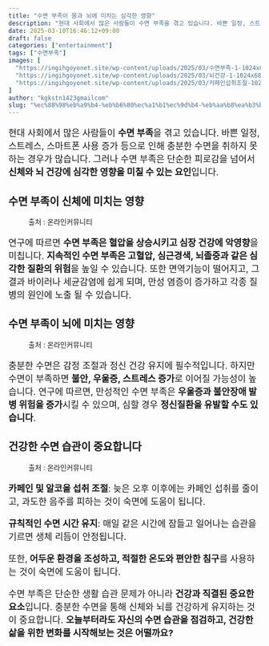 ```yaml
---
title: "수면 부족이 몸과 뇌에 미치는 심각한 영향"
description: "현대 사회에서 많은 사람들이 수면 부족을 겪고 있습니다. 바쁜 일정, 스트레스, 스마트폰 사용 증가 등으로 인해 충분한 수면을 취하지 못하는 경우가 많습니다. 그러나 수면 부족은 단순한 피로감을 넘어서 신체와 뇌 건강에 심각한 영향을 미칠 수 있는 요인입니다."
date: 2025-03-10T16:46:12+09:00
draft: false
categories: ["entertainment"]
tags: ["수면부족"]
images: [
  "https://ingihgoyonet.site/wp-content/uploads/2025/03/수면부족-1-1024x683.jpg"
  "https://ingihgoyonet.site/wp-content/uploads/2025/03/뇌건강-1-1024x683.jpg"
  "https://ingihgoyonet.site/wp-content/uploads/2025/03/카페인섭취조절-1024x683.jpg"
]
author: "kgkstn1423gmailcom"
slug: "%ec%88%98%eb%a9%b4-%eb%b6%80%ec%a1%b1%ec%9d%b4-%eb%aa%b8%ea%b3%bc-%eb%87%8c%ec%97%90-%eb%af%b8%ec%b9%98%eb%8a%94-%ec%8b%ac%ea%b0%81%ed%95%9c-%ec%98%81%ed%96%a5"
---
```


<p style="font-size:18px">현대 사회에서 많은 사람들이 <strong>수면 부족</strong>을 겪고 있습니다. 바쁜 일정, 스트레스, 스마트폰 사용 증가 등으로 인해 충분한 수면을 취하지 못하는 경우가 많습니다. 그러나 수면 부족은 단순한 피로감을 넘어서 <strong>신체와 뇌 건강에 심각한 영향을 미칠 수 있는 요인</strong>입니다.</p> <h2 >수면 부족이 신체에 미치는 영향</h2> <figure ><img src="https://ingihgoyonet.site/wp-content/uploads/2025/03/수면부족-1-1024x683.jpg" alt="" style="aspect-ratio:16/9;object-fit:cover"/><figcaption >출처 : 온라인커뮤니티</figcaption></figure> <p style="font-size:18px">연구에 따르면 <strong>수면 부족은 혈압을 상승시키고 심장 건강에 악영향</strong>을 미칩니다. <strong>지속적인 수면 부족은 고혈압, 심근경색, 뇌졸중과 같은 심각한 질환의 위험</strong>을 높일 수 있습니다. 또한 면역기능이 떨어지고, 그 결과 바이러나 세균감염에 쉽게 되며, 만성 염증이 증가하고 각종 질병의 원인에 노출 될 수 있습니다.</p> <h2 >수면 부족이 뇌에 미치는 영향</h2> <figure ><img src="https://ingihgoyonet.site/wp-content/uploads/2025/03/뇌건강-1-1024x683.jpg" alt="" style="aspect-ratio:16/9;object-fit:cover"/><figcaption >출처 : 온라인커뮤니티</figcaption></figure> <p style="font-size:18px">충분한 수면은 감정 조절과 정신 건강 유지에 필수적입니다. 하지만 수면이 부족하면 <strong>불안, 우울증, 스트레스 증가</strong>로 이어질 가능성이 높습니다. 연구에 따르면, 만성적인 수면 부족은 <strong>우울증과 불안장애 발병 위험을 증가</strong>시킬 수 있으며, 심할 경우 <strong>정신질환을 유발할 수도 있습니다</strong>.</p> <h2 >건강한 수면 습관이 중요합니다</h2> <figure ><img src="https://ingihgoyonet.site/wp-content/uploads/2025/03/카페인섭취조절-1024x683.jpg" alt="" style="aspect-ratio:16/9;object-fit:cover"/><figcaption >출처 : 온라인커뮤니티</figcaption></figure> <p style="font-size:18px"><strong>카페인 및 알코올 섭취 조절</strong>: 늦은 오후 이후에는 카페인 섭취를 줄이고, 과도한 음주를 피하는 것이 숙면에 도움이 됩니다.</p> <p style="font-size:18px"><strong>규칙적인 수면 시간 유지</strong>: 매일 같은 시간에 잠들고 일어나는 습관을 기르면 생체 리듬이 안정됩니다.</p> <p style="font-size:18px">또한,<strong> 어두운 환경을 조성하고, 적절한 온도와 편안한 침구</strong>를 사용하는 것이 숙면에 도움이 됩니다.</p> <p style="font-size:18px">수면 부족은 단순한 생활 습관 문제가 아니라 <strong>건강과 직결된 중요한 요소</strong>입니다. 충분한 수면을 통해 신체와 뇌를 건강하게 유지하는 것이 중요합니다. <strong>오늘부터라도 자신의 수면 습관을 점검하고, 건강한 삶을 위한 변화를 시작해보는 것은 어떨까요?</strong></p>